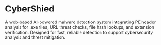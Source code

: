 # CyberShied
A web-based AI-powered malware detection system integrating PE header analysis for .exe files, URL threat checks, file hash lookups, and extension verification. Designed for fast, reliable detection to support cybersecurity analysis and threat mitigation.
